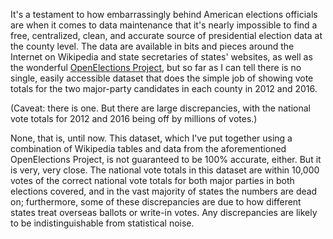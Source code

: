 It's a testament to how embarrassingly behind American elections officials are when it comes to data maintenance that it's nearly impossible to find a free, centralized, clean, and accurate source of presidential election data at the county level. The data are available in bits and pieces around the Internet on Wikipedia and state secretaries of states' websites, as well as the wonderful [OpenElections Project](https://github.com/openelections), but so far as I can tell there is no single, easily accessible dataset that does the simple job of showing vote totals for the two major-party candidates in each county in 2012 and 2016.

(Caveat: there is one. But there are large discrepancies, with the national vote totals for 2012 and 2016 being off by millions of votes.)

None, that is, until now. This dataset, which I've put together using a combination of Wikipedia tables and data from the aforementioned OpenElections Project, is not guaranteed to be 100% accurate, either. But it is very, very close. The national vote totals in this dataset are within 10,000 votes of the correct national vote totals for both major parties in both elections covered, and in the vast majority of states the numbers are dead on; furthermore, some of these discrepancies are due to how different states treat overseas ballots or write-in votes. Any discrepancies are likely to be indistinguishable from statistical noise. 
